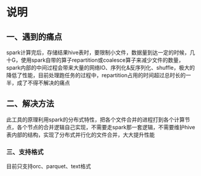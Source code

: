 # 说明

## 一、遇到的痛点

spark计算完后，存储结果hive表时，要限制小文件，数据量到达一定的时候，几十G，使用spark自带的算子repartition或coalesce算子来减少文件的数量，spark内部的中间过程会带来大量的网络IO、序列化&反序列化、shuffle，极大的降低了性能，目前处理跑任务的过程中，repartition占用的时间超过总时长的一半，成了不得不解决的痛点

## 二、解决方法

此工具的原理利用spark的分布式特性，把各个文件合并的进程打到各个计算节点，各个节点的合并逻辑自己实现，不需要走spark那一套逻辑，不需要维护hive表内部的结构，实现了分布式并行化的文件合并，大大提升性能

### 三、支持格式

目前只支持orc、parquet、text格式

